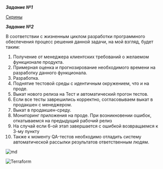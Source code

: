 ***Задание №1***

[Скрины](https://photos.app.goo.gl/9E5B8Mnn3d51z8Vu6)


***Задание №2***

В соответствии с жизненным циклом разработки программного обеспечения
процесс решения данной задачи, на мой взгляд, будет таким:

1. Получение от менеджера клиентских требований о желаемом  функционале продукта.
2. Примерная оценка и прогнозирование необходимого времени на разработку данного функционала. 
3. Разработка. 
4. Поднятие тестовой среды с идентичным окружением, что и на проде. 
5. Выкат нового релиза на Тест и автоматический прогон тестов.
6. Если все тесты заврешились корректно, согласовываем выкат в продакшен с менеджером.
7. Выкат в продакшен-среду.
8. Мониторинг приложения на проде. При возникновении ошибок, откатываемся на предыдущий рабочий релиз
9. На случай если 6-ой этап завершается с ошибкой возвращаемся к 3-му пункту
10. Также к моменту QA-тестов необходимо отладить систему автоматической рассылки результатов ответственным людям.


![md](https://lh3.googleusercontent.com/pw/AM-JKLXcnQr5gHKGExwgBJCfbXASz6G_yQhWvTkExWeEzKFtVUHTXqmZwZDro--hTfHLZ0xgTOCXYgtihvb76ROO1HVvf5-NY0fEptoAd7d4G82KGOg9iJK8meQQKTdJqYJHnW6peeZ9iKX05cgG2VrIDseQvA=w1133-h637-no?authuser=0)

![Terraform](https://lh3.googleusercontent.com/pw/AM-JKLWM3kIlnoza06pVRFjFcc15zg2yAyBD9jgMMIog_0bseahZFyoTv80emzbJMFb91IYTdxD_BJFRgGz2aigYXw1racyzJvek7izB-jpgcx6ARrXX1X7V1yz3ocDiEES_kCeYj5s5fLv_Et2HGKY2g_Nfkg=w1133-h637-no?authuser=0)
